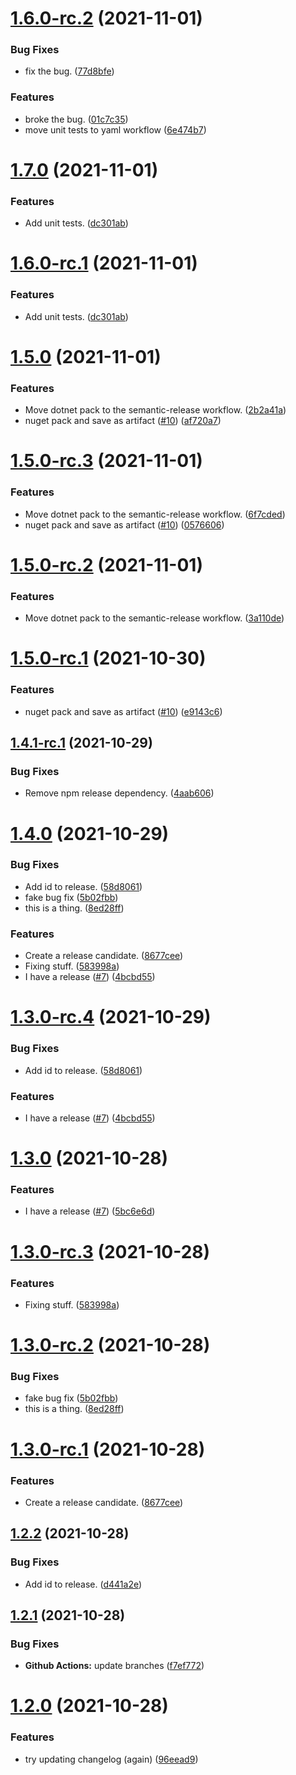 # [1.6.0-rc.2](https://github.com/yozepi/semantic-release-dotnet/compare/v1.6.0-rc.1...v1.6.0-rc.2) (2021-11-01)


### Bug Fixes

* fix the bug. ([77d8bfe](https://github.com/yozepi/semantic-release-dotnet/commit/77d8bfee899e5f4148d1a2db903dc7c66cfb6895))


### Features

* broke the  bug. ([01c7c35](https://github.com/yozepi/semantic-release-dotnet/commit/01c7c350c139d503b17d0c67f6105f5fa17ecf8a))
* move unit tests to yaml workflow ([6e474b7](https://github.com/yozepi/semantic-release-dotnet/commit/6e474b7ada77003b4fa073a36204bfe2c0dc8c80))

# [1.7.0](https://github.com/yozepi/semantic-release-dotnet/compare/v1.6.0...v1.7.0) (2021-11-01)


### Features

* Add unit tests. ([dc301ab](https://github.com/yozepi/semantic-release-dotnet/commit/dc301ab95502ebeda38de4595928d40a02fb4fbf))

# [1.6.0-rc.1](https://github.com/yozepi/semantic-release-dotnet/compare/v1.5.0...v1.6.0-rc.1) (2021-11-01)


### Features

* Add unit tests. ([dc301ab](https://github.com/yozepi/semantic-release-dotnet/commit/dc301ab95502ebeda38de4595928d40a02fb4fbf))

# [1.5.0](https://github.com/yozepi/semantic-release-dotnet/compare/v1.4.1...v1.5.0) (2021-11-01)


### Features

* Move dotnet pack to the semantic-release workflow. ([2b2a41a](https://github.com/yozepi/semantic-release-dotnet/commit/2b2a41a6d60f91b1b00d2a81c469bf5b25e3b704))
* nuget pack and save as artifact ([#10](https://github.com/yozepi/semantic-release-dotnet/issues/10)) ([af720a7](https://github.com/yozepi/semantic-release-dotnet/commit/af720a7b9a4bd1745be1c423d344e34657c3b6cb))

# [1.5.0-rc.3](https://github.com/yozepi/semantic-release-dotnet/compare/v1.5.0-rc.2...v1.5.0-rc.3) (2021-11-01)


### Features

* Move dotnet pack to the semantic-release workflow. ([6f7cded](https://github.com/yozepi/semantic-release-dotnet/commit/6f7cdedb986dc83e3bede26a165c73ec625e59ce))
* nuget pack and save as artifact ([#10](https://github.com/yozepi/semantic-release-dotnet/issues/10)) ([0576606](https://github.com/yozepi/semantic-release-dotnet/commit/057660611fff4b6950f8da19457d522dfb5ab634))

# [1.5.0-rc.2](https://github.com/yozepi/semantic-release-dotnet/compare/v1.5.0-rc.1...v1.5.0-rc.2) (2021-11-01)


### Features

* Move dotnet pack to the semantic-release workflow. ([3a110de](https://github.com/yozepi/semantic-release-dotnet/commit/3a110de74265a18c77bab163605e27bef3686ff9))

# [1.5.0-rc.1](https://github.com/yozepi/semantic-release-dotnet/compare/v1.4.1-rc.1...v1.5.0-rc.1) (2021-10-30)


### Features

* nuget pack and save as artifact ([#10](https://github.com/yozepi/semantic-release-dotnet/issues/10)) ([e9143c6](https://github.com/yozepi/semantic-release-dotnet/commit/e9143c61f68e6590f01033abad053269b0f53514))

## [1.4.1-rc.1](https://github.com/yozepi/semantic-release-dotnet/compare/v1.4.0...v1.4.1-rc.1) (2021-10-29)


### Bug Fixes

* Remove npm release dependency. ([4aab606](https://github.com/yozepi/semantic-release-dotnet/commit/4aab6060f73e59360d48e6b0f90d9f47cc28fd58))

# [1.4.0](https://github.com/yozepi/semantic-release-dotnet/compare/v1.3.0...v1.4.0) (2021-10-29)


### Bug Fixes

* Add id to release. ([58d8061](https://github.com/yozepi/semantic-release-dotnet/commit/58d8061f8f9f7f9355633621cc7466465dd1b93b))
* fake bug fix ([5b02fbb](https://github.com/yozepi/semantic-release-dotnet/commit/5b02fbb4a29054d62e926808b3208541265dc322))
* this is a thing. ([8ed28ff](https://github.com/yozepi/semantic-release-dotnet/commit/8ed28ff71d047da15739ef5131d4b8024a7ee0d6))


### Features

* Create a release candidate. ([8677cee](https://github.com/yozepi/semantic-release-dotnet/commit/8677ceeca7fc9819c434ca0687d14f5126da609f))
* Fixing stuff. ([583998a](https://github.com/yozepi/semantic-release-dotnet/commit/583998a8935c3734bbc5ce5f06e3cc6cf3a12bd3))
* I have a release ([#7](https://github.com/yozepi/semantic-release-dotnet/issues/7)) ([4bcbd55](https://github.com/yozepi/semantic-release-dotnet/commit/4bcbd555698ee0e60004cbced646ef90dbbdee0e))

# [1.3.0-rc.4](https://github.com/yozepi/semantic-release-dotnet/compare/v1.3.0-rc.3...v1.3.0-rc.4) (2021-10-29)


### Bug Fixes

* Add id to release. ([58d8061](https://github.com/yozepi/semantic-release-dotnet/commit/58d8061f8f9f7f9355633621cc7466465dd1b93b))


### Features

* I have a release ([#7](https://github.com/yozepi/semantic-release-dotnet/issues/7)) ([4bcbd55](https://github.com/yozepi/semantic-release-dotnet/commit/4bcbd555698ee0e60004cbced646ef90dbbdee0e))

# [1.3.0](https://github.com/yozepi/semantic-release-dotnet/compare/v1.2.2...v1.3.0) (2021-10-28)


### Features

* I have a release ([#7](https://github.com/yozepi/semantic-release-dotnet/issues/7)) ([5bc6e6d](https://github.com/yozepi/semantic-release-dotnet/commit/5bc6e6d124559a2bb989f702f380cf43d0c8186f))

# [1.3.0-rc.3](https://github.com/yozepi/semantic-release-dotnet/compare/v1.3.0-rc.2...v1.3.0-rc.3) (2021-10-28)


### Features

* Fixing stuff. ([583998a](https://github.com/yozepi/semantic-release-dotnet/commit/583998a8935c3734bbc5ce5f06e3cc6cf3a12bd3))
# [1.3.0-rc.2](https://github.com/yozepi/semantic-release-dotnet/compare/v1.3.0-rc.1...v1.3.0-rc.2) (2021-10-28)


### Bug Fixes

* fake bug fix ([5b02fbb](https://github.com/yozepi/semantic-release-dotnet/commit/5b02fbb4a29054d62e926808b3208541265dc322))
* this is a thing. ([8ed28ff](https://github.com/yozepi/semantic-release-dotnet/commit/8ed28ff71d047da15739ef5131d4b8024a7ee0d6))

# [1.3.0-rc.1](https://github.com/yozepi/semantic-release-dotnet/compare/v1.2.2...v1.3.0-rc.1) (2021-10-28)


### Features

* Create a release candidate. ([8677cee](https://github.com/yozepi/semantic-release-dotnet/commit/8677ceeca7fc9819c434ca0687d14f5126da609f))

## [1.2.2](https://github.com/yozepi/semantic-release-dotnet/compare/v1.2.1...v1.2.2) (2021-10-28)


### Bug Fixes

* Add id to release. ([d441a2e](https://github.com/yozepi/semantic-release-dotnet/commit/d441a2ead843f206f4444e6873c8d3b4b18398dd))

## [1.2.1](https://github.com/yozepi/semantic-release-dotnet/compare/v1.2.0...v1.2.1) (2021-10-28)


### Bug Fixes

* **Github Actions:** update branches ([f7ef772](https://github.com/yozepi/semantic-release-dotnet/commit/f7ef772e52fa50dbb3963a6a6aa25befb81923f1))

# [1.2.0](https://github.com/yozepi/semantic-release-dotnet/compare/v1.1.0...v1.2.0) (2021-10-28)


### Features

* try updating changelog (again) ([96eead9](https://github.com/yozepi/semantic-release-dotnet/commit/96eead9434bc51e9d12727632bc904ee8fc037a8))
